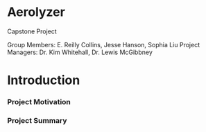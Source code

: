 # Aerolyzer
Capstone Project

Group Members: E. Reilly Collins, Jesse Hanson, Sophia Liu
Project Managers: Dr. Kim Whitehall, Dr. Lewis McGibbney

# Introduction
### Project Motivation

### Project Summary
